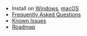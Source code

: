 - Install on [Windows](./Download-&-Install/Windows.md), [macOS](./Download-&-Install/macOS.md)
- [Frequently Asked Questions](./Frequently-Asked-Questions/Desktop-App.md)
- [Known Issues](./Known-Issues/Desktop-App.md)
- [Roadmap](./Roadmap/Desktop-App.md)

